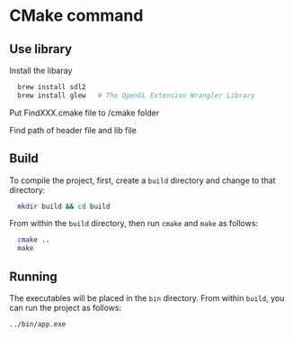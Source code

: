 # CMake command

## Use library

Install the libaray

```sh
  brew install sdl2
  brew install glew   # The OpenGL Extension Wrangler Library
```

Put FindXXX.cmake file to /cmake folder

Find path of header file and lib file

## Build

To compile the project, first, create a `build` directory and change to that directory:

```sh
  mkdir build && cd build
```

From within the `build` directory, then run `cmake` and `make` as follows:

```sh
  cmake ..
  make
```

## Running

The executables will be placed in the `bin` directory. From within `build`, you can run the project as follows:

```sh
../bin/app.exe
```
